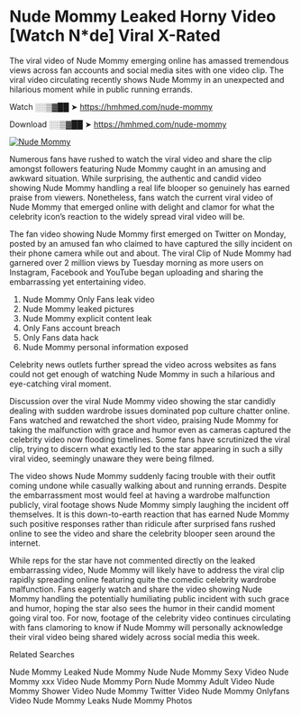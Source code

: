 ﻿# Nude Mommy Leaked Horny Video [Watch N*de] Viral X-Rated

The viral video of ﻿Nude Mommy emerging online has amassed tremendous views across fan accounts and social media sites with one video clip. The viral video circulating recently shows ﻿Nude Mommy in an unexpected and hilarious moment while in public running errands. 

Watch ░░▒▓██ ➤ https://hmhmed.com/nude-mommy

Download ░░▒▓██ ➤ https://hmhmed.com/nude-mommy

[![Nude Mommy](https://i.imgur.com/dJHk4Zq.gif)](https://hmhmed.com/nude-mommy)

Numerous fans have rushed to watch the viral video and share the clip amongst followers featuring ﻿Nude Mommy caught in an amusing and awkward situation. While surprising, the authentic and candid video showing ﻿Nude Mommy handling a real life blooper so genuinely has earned praise from viewers. Nonetheless, fans watch the current viral video of ﻿Nude Mommy that emerged online with delight and clamor for what the celebrity icon’s reaction to the widely spread viral video will be.

The fan video showing ﻿Nude Mommy first emerged on Twitter on Monday, posted by an amused fan who claimed to have captured the silly incident on their phone camera while out and about. The viral Clip of ﻿Nude Mommy had garnered over 2 million views by Tuesday morning as more users on Instagram, Facebook and YouTube began uploading and sharing the embarrassing yet entertaining video. 

1. ﻿Nude Mommy Only Fans leak video
2. ﻿Nude Mommy leaked pictures
3. ﻿Nude Mommy explicit content leak
4. Only Fans account breach
5. Only Fans data hack
6. ﻿Nude Mommy personal information exposed

Celebrity news outlets further spread the video across websites as fans could not get enough of watching ﻿Nude Mommy in such a hilarious and eye-catching viral moment. 

Discussion over the viral ﻿Nude Mommy video showing the star candidly dealing with sudden wardrobe issues dominated pop culture chatter online. Fans watched and rewatched the short video, praising ﻿Nude Mommy for taking the malfunction with grace and humor even as cameras captured the celebrity video now flooding timelines. Some fans have scrutinized the viral clip, trying to discern what exactly led to the star appearing in such a silly viral video, seemingly unaware they were being filmed.

The video shows ﻿Nude Mommy suddenly facing trouble with their outfit coming undone while casually walking about and running errands. Despite the embarrassment most would feel at having a wardrobe malfunction publicly, viral footage shows ﻿Nude Mommy simply laughing the incident off themselves. It is this down-to-earth reaction that has earned ﻿Nude Mommy such positive responses rather than ridicule after surprised fans rushed online to see the video and share the celebrity blooper seen around the internet.  

While reps for the star have not commented directly on the leaked embarrassing video, ﻿Nude Mommy will likely have to address the viral clip rapidly spreading online featuring quite the comedic celebrity wardrobe malfunction. Fans eagerly watch and share the video showing ﻿Nude Mommy handling the potentially humiliating public incident with such grace and humor, hoping the star also sees the humor in their candid moment going viral too. For now, footage of the celebrity video continues circulating with fans clamoring to know if ﻿Nude Mommy will personally acknowledge their viral video being shared widely across social media this week.

Related Searches

﻿Nude Mommy Leaked
﻿Nude Mommy Nude
﻿Nude Mommy Sexy Video
﻿Nude Mommy xxx Video
﻿Nude Mommy Porn
﻿Nude Mommy Adult Video
﻿Nude Mommy Shower Video
﻿Nude Mommy Twitter Video
﻿Nude Mommy Onlyfans Video
﻿Nude Mommy Leaks
﻿Nude Mommy Photos